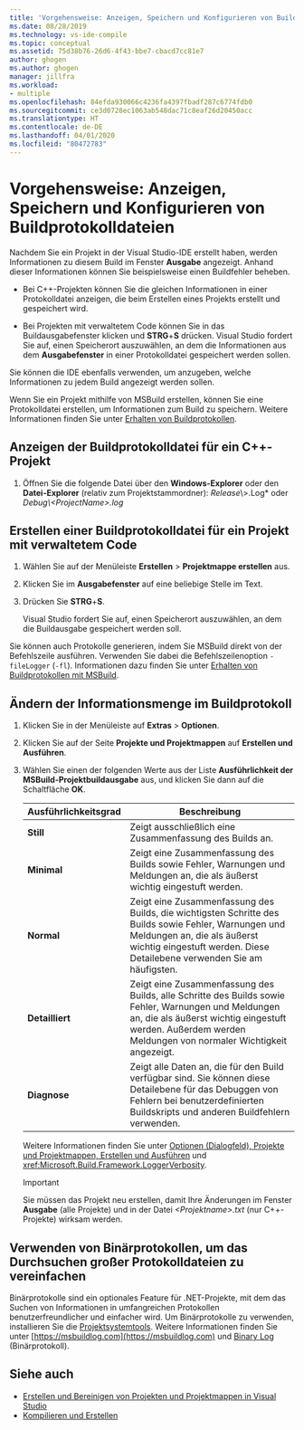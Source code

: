 ```yaml
---
title: 'Vorgehensweise: Anzeigen, Speichern und Konfigurieren von Buildprotokolldateien | Microsoft-Dokumentation'
ms.date: 08/28/2019
ms.technology: vs-ide-compile
ms.topic: conceptual
ms.assetid: 75d38b76-26d6-4f43-bbe7-cbacd7cc81e7
author: ghogen
ms.author: ghogen
manager: jillfra
ms.workload:
- multiple
ms.openlocfilehash: 84efda930066c4236fa4397fbadf287c6774fdb0
ms.sourcegitcommit: ce3d0728ec1063ab548dac71c8eaf26d20450acc
ms.translationtype: HT
ms.contentlocale: de-DE
ms.lasthandoff: 04/01/2020
ms.locfileid: "80472783"
---
```

# <a name="how-to-view-save-and-configure-build-log-files"></a>Vorgehensweise: Anzeigen, Speichern und Konfigurieren von Buildprotokolldateien

Nachdem Sie ein Projekt in der Visual Studio-IDE erstellt haben, werden Informationen zu diesem Build im Fenster **Ausgabe** angezeigt. Anhand dieser Informationen können Sie beispielsweise einen Buildfehler beheben.

- Bei C++-Projekten können Sie die gleichen Informationen in einer Protokolldatei anzeigen, die beim Erstellen eines Projekts erstellt und gespeichert wird. 

- Bei Projekten mit verwaltetem Code können Sie in das Buildausgabefenster klicken und **STRG**+**S** drücken. Visual Studio fordert Sie auf, einen Speicherort auszuwählen, an dem die Informationen aus dem **Ausgabefenster** in einer Protokolldatei gespeichert werden sollen.

Sie können die IDE ebenfalls verwenden, um anzugeben, welche Informationen zu jedem Build angezeigt werden sollen.

Wenn Sie ein Projekt mithilfe von MSBuild erstellen, können Sie eine Protokolldatei erstellen, um Informationen zum Build zu speichern. Weitere Informationen finden Sie unter [Erhalten von Buildprotokollen](../msbuild/obtaining-build-logs-with-msbuild.md).

## <a name="to-view-the-build-log-file-for-a-c-project"></a>Anzeigen der Buildprotokolldatei für ein C++-Projekt

1. Öffnen Sie die folgende Datei über den **Windows-Explorer** oder den **Datei-Explorer** (relativ zum Projektstammordner): *Release*\\<ProjectName>\>.Log* oder *Debug\\<ProjectName\>.log*

## <a name="to-create-a-build-log-file-for-a-managed-code-project"></a>Erstellen einer Buildprotokolldatei für ein Projekt mit verwaltetem Code

1. Wählen Sie auf der Menüleiste **Erstellen** > **Projektmappe erstellen** aus.

2. Klicken Sie im **Ausgabefenster** auf eine beliebige Stelle im Text.

3. Drücken Sie **STRG**+**S**.

   Visual Studio fordert Sie auf, einen Speicherort auszuwählen, an dem die Buildausgabe gespeichert werden soll.

Sie können auch Protokolle generieren, indem Sie MSBuild direkt von der Befehlszeile ausführen. Verwenden Sie dabei die Befehlszeilenoption `-fileLogger` (`-fl`). Informationen dazu finden Sie unter [Erhalten von Buildprotokollen mit MSBuild](../msbuild/obtaining-build-logs-with-msbuild.md).

## <a name="to-change-the-amount-of-information-included-in-the-build-log"></a>Ändern der Informationsmenge im Buildprotokoll

1. Klicken Sie in der Menüleiste auf **Extras** > **Optionen**.

2. Klicken Sie auf der Seite **Projekte und Projektmappen** auf **Erstellen und Ausführen**.

3. Wählen Sie einen der folgenden Werte aus der Liste **Ausführlichkeit der MSBuild-Projektbuildausgabe** aus, und klicken Sie dann auf die Schaltfläche **OK**.

    |Ausführlichkeitsgrad|Beschreibung|
    | - |-----------------|
    |**Still**|Zeigt ausschließlich eine Zusammenfassung des Builds an.|
    |**Minimal**|Zeigt eine Zusammenfassung des Builds sowie Fehler, Warnungen und Meldungen an, die als äußerst wichtig eingestuft werden.|
    |**Normal**|Zeigt eine Zusammenfassung des Builds, die wichtigsten Schritte des Builds sowie Fehler, Warnungen und Meldungen an, die als äußerst wichtig eingestuft werden. Diese Detailebene verwenden Sie am häufigsten.|
    |**Detailliert**|Zeigt eine Zusammenfassung des Builds, alle Schritte des Builds sowie Fehler, Warnungen und Meldungen an, die als äußerst wichtig eingestuft werden. Außerdem werden Meldungen von normaler Wichtigkeit angezeigt.|
    |**Diagnose**|Zeigt alle Daten an, die für den Build verfügbar sind. Sie können diese Detailebene für das Debuggen von Fehlern bei benutzerdefinierten Buildskripts und anderen Buildfehlern verwenden.|

     Weitere Informationen finden Sie unter [Optionen (Dialogfeld), Projekte und Projektmappen, Erstellen und Ausführen](../ide/reference/options-dialog-box-projects-and-solutions-build-and-run.md) und <xref:Microsoft.Build.Framework.LoggerVerbosity>.

    > [!IMPORTANT]
    > Sie müssen das Projekt neu erstellen, damit Ihre Änderungen im Fenster **Ausgabe** (alle Projekte) und in der Datei *\<Projektname>.txt* (nur C++-Projekte) wirksam werden.

## <a name="use-binary-logs-to-make-it-easier-to-browse-large-log-files"></a>Verwenden von Binärprotokollen, um das Durchsuchen großer Protokolldateien zu vereinfachen

Binärprotokolle sind ein optionales Feature für .NET-Projekte, mit dem das Suchen von Informationen in umfangreichen Protokollen benutzerfreundlicher und einfacher wird. Um Binärprotokolle zu verwenden, installieren Sie die [Projektsystemtools](https://marketplace.visualstudio.com/items?itemName=VisualStudioProductTeam.ProjectSystemTools). Weitere Informationen finden Sie unter [https://msbuildlog.com](https://msbuildlog.com) und [Binary Log](https://github.com/microsoft/msbuild/blob/master/documentation/wiki/Binary-Log.md) (Binärprotokoll).

## <a name="see-also"></a>Siehe auch

- [Erstellen und Bereinigen von Projekten und Projektmappen in Visual Studio](../ide/building-and-cleaning-projects-and-solutions-in-visual-studio.md)
- [Kompilieren und Erstellen](../ide/compiling-and-building-in-visual-studio.md)
